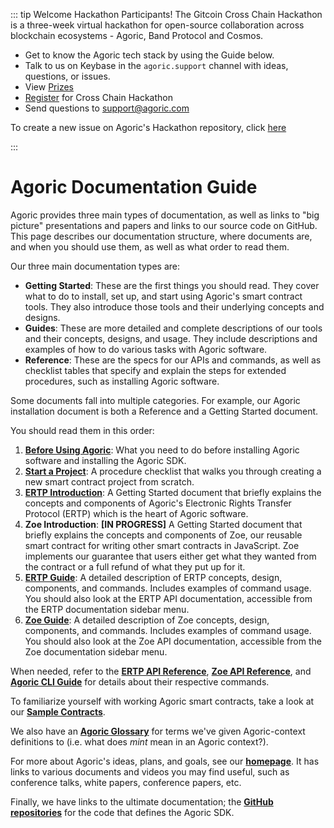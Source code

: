 ::: tip Welcome Hackathon Participants!
The Gitcoin Cross Chain Hackathon is a three-week virtual hackathon 
for open-source collaboration across blockchain ecosystems - 
Agoric, Band Protocol and Cosmos.

* Get to know the Agoric tech stack by using the Guide below. 
* Talk to us on Keybase in the `agoric.support` channel with ideas, questions, or issues. 
* View [Prizes](https://gitcoin.co/agoric/active)
* [Register](https://hackathons.gitcoin.co/cross-chain) for Cross Chain Hackathon
* Send questions to <a href="mailto:support@agoric.com">support@agoric.com</a>

To create a new issue on Agoric's Hackathon repository, click [here](https://github.com/Agoric/cross-chain-hackathon/issues/new)

:::


# Agoric Documentation Guide

Agoric provides three main types of documentation, as well as links to
"big picture" presentations and papers and links to our source code on GitHub. This page
describes our documentation structure, where documents are, and when you should use them, 
as well as what order to read them.

Our three main documentation types are:
- **Getting Started**: These are the first things you should
read. They cover what to do to install, set up, and start
using Agoric's smart contract tools. They also introduce those tools and
their underlying concepts and designs.
- **Guides**: These are more detailed and complete descriptions
of our tools and their concepts, designs, and usage. They include
descriptions and examples of how to do various tasks with Agoric
software.
- **Reference**: These are the specs for our APIs and commands,
  as well as checklist tables that specify and explain the
  steps for extended procedures, such as installing Agoric
  software.

Some documents fall into multiple categories. For example, our Agoric
installation document is both a Reference and a Getting Started document.

You should read them in this order:
1. **[Before Using Agoric](https://agoric.com/documentation/getting-started/before-using-agoric)**: 
What you need to do before installing Agoric software and installing the Agoric SDK.
2. **[Start a Project](https://agoric.com/documentation/getting-started/start-a-project)**: A
  procedure checklist that walks you through creating a new smart contract 
  project from scratch. 
3. **[ERTP Introduction](https://agoric.com/documentation/getting-started/ertp-introduction)**:
  A Getting Started document that
  briefly explains the concepts and components of Agoric's Electronic
  Rights Transfer Protocol (ERTP) which is the heart of Agoric
  software.
4. **Zoe Introduction**: 
  **[IN PROGRESS]** A Getting Started document that
  briefly explains the concepts and components of Zoe, our reusable smart contract 
  for writing other smart contracts in JavaScript. Zoe implements our guarantee that users either get what they wanted from the
  contract or a full refund of what they put up for it. 
5. **[ERTP Guide](https://agoric.com/documentation/ertp/guide/)**: 
  A detailed description of ERTP concepts, design, components, and commands. 
  Includes examples of command usage. You should also look at the ERTP API 
  documentation, accessible from the ERTP documentation sidebar menu.
6. **[Zoe Guide](https://agoric.com/documentation/zoe/guide/)**: 
  A detailed description of Zoe concepts, design, components, and commands. 
  Includes examples of command usage. You should also look at the Zoe API 
  documentation, accessible from the Zoe documentation sidebar menu.

When needed, refer to the **[ERTP API Reference](https://agoric.com/documentation/ertp/api/)**, **[Zoe API
Reference](https://agoric.com/documentation/zoe/api/)**, and 
**[Agoric CLI Guide](https://agoric.com/documentation/getting-started/agoric-cli-guide/)** for details about 
their respective commands. 

To familiarize yourself with working Agoric smart contracts, take a look at our 
**[Sample Contracts](https://agoric.com/documentation/zoe/guide/contracts/)**. 

We also have an **[Agoric Glossary](https://agoric.com/documentation/glossary/)** for terms we've given Agoric-context
definitions to (i.e. what does *mint* mean in an Agoric context?).

For more about Agoric's ideas, plans, and goals, see our **[homepage](https://agoric.com/)**. 
It has links to various documents and 
videos you may find useful, such as conference talks, white papers, conference papers, etc.

Finally, we have links to the ultimate documentation; the **[GitHub
repositories](https://github.com/Agoric/)** for the code that defines the Agoric SDK.
